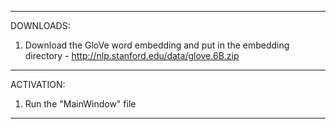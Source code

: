 ____________________________________________________________________________________________________________________
DOWNLOADS:
1. Download the GloVe word embedding and put in the embedding directory - http://nlp.stanford.edu/data/glove.6B.zip
--------------------------------------------------------------------------------------------------------------------
ACTIVATION:
1. Run the "MainWindow" file
____________________________________________________________________________________________________________________
